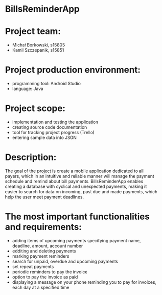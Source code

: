# BillsReminderApp


# Project team:
- Michał Borkowski, s15805
- Kamil Szczepanik, s15851

# Project production environment:
- programming tool: Android Studio
- language: Java


# Project scope:
- implementation and testing the application
- creating source code documentation
- tool for tracking project progress (Trello)
- entering sample data into JSON

# Description:
The goal of the project is create a mobile application dedicated to all payers, which in an intuitive and reliable manner will manage the payment schedule and remind about bill payments. BillsReminderApp enables creating a database with cyclical and unexpected payments, making it easier to search for data on incoming, past due and made payments, which help the user meet payment deadlines.

# The most important functionalities and requirements:
- adding items of upcoming payments specifying payment name, deadline, amount, account number
- edditing and deleting payments
- marking payment reminders
- search for unpaid, overdue and upcoming payments
- set repeat payments 
- periodic reminders to pay the invoice
- option to pay the invoice as paid
- displaying a message on your phone reminding you to pay for invoices, each day at a specified time